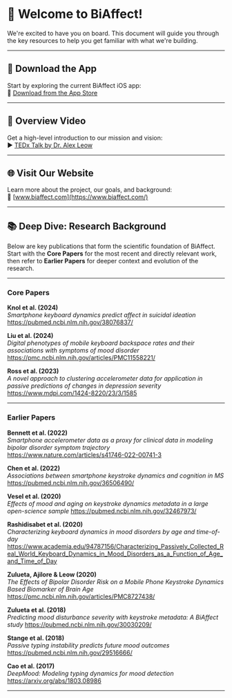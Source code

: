 # 👋 Welcome to BiAffect!

We're excited to have you on board. This document will guide you through the key resources to help you get familiar with what we're building.

---

## 📱 Download the App

Start by exploring the current BiAffect iOS app:  
🔗 [Download from the App Store](https://apps.apple.com/us/app/biaffect3/id6451423106)

---

## 🎥 Overview Video

Get a high-level introduction to our mission and vision:  
▶️ [TEDx Talk by Dr. Alex Leow](https://www.youtube.com/watch?v=FGggieYbN2g&themeRefresh=1)

---

## 🌐 Visit Our Website

Learn more about the project, our goals, and background:  
🔗 [www.biaffect.com](https://www.biaffect.com/)

---

## 📚 Deep Dive: Research Background

Below are key publications that form the scientific foundation of BiAffect. Start with the **Core Papers** for the most recent and directly relevant work, then refer to **Earlier Papers** for deeper context and evolution of the research.

---

### Core Papers
**Knol et al. (2024)**  
*Smartphone keyboard dynamics predict affect in suicidal ideation*  
https://pubmed.ncbi.nlm.nih.gov/38076837/

**Liu et al. (2024)**  
*Digital phenotypes of mobile keyboard backspace rates and their associations with symptoms of mood disorder*  
https://pmc.ncbi.nlm.nih.gov/articles/PMC11558221/

**Ross et al. (2023)**  
*A novel approach to clustering accelerometer data for application in passive predictions of changes in depression severity*
https://www.mdpi.com/1424-8220/23/3/1585

---

### Earlier Papers
**Bennett et al. (2022)**  
*Smartphone accelerometer data as a proxy for clinical data in modeling bipolar disorder symptom trajectory*
https://www.nature.com/articles/s41746-022-00741-3

**Chen et al. (2022)**  
*Associations between smartphone keystroke dynamics and cognition in MS*
https://pubmed.ncbi.nlm.nih.gov/36506490/

**Vesel et al. (2020)**  
*Effects of mood and aging on keystroke dynamics metadata in a large open-science sample*
https://pubmed.ncbi.nlm.nih.gov/32467973/

**Rashidisabet et al. (2020)**  
*Characterizing keyboard dynamics in mood disorders by age and time-of-day*
https://www.academia.edu/94787156/Characterizing_Passively_Collected_Real_World_Keyboard_Dynamics_in_Mood_Disorders_as_a_Function_of_Age_and_Time_of_Day

**Zulueta, Ajilore & Leow (2020)**  
*The Effects of Bipolar Disorder Risk on a Mobile Phone Keystroke Dynamics Based Biomarker of Brain Age*
https://pmc.ncbi.nlm.nih.gov/articles/PMC8727438/

**Zulueta et al. (2018)**  
*Predicting mood disturbance severity with keystroke metadata: A BiAffect study*
https://pubmed.ncbi.nlm.nih.gov/30030209/

**Stange et al. (2018)**  
*Passive typing instability predicts future mood outcomes*
https://pubmed.ncbi.nlm.nih.gov/29516666/

**Cao et al. (2017)**  
*DeepMood: Modeling typing dynamics for mood detection*
https://arxiv.org/abs/1803.08986

---